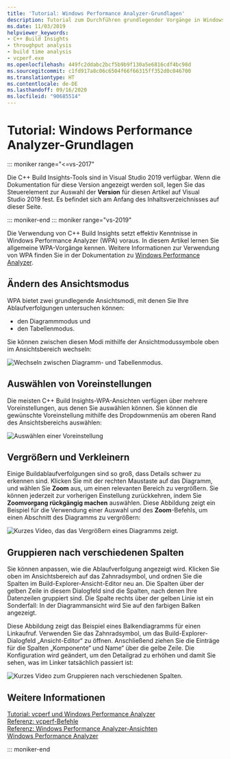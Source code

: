 ```yaml
---
title: 'Tutorial: Windows Performance Analyzer-Grundlagen'
description: Tutorial zum Durchführen grundlegender Vorgänge in Windows Performance Analyzer.
ms.date: 11/03/2019
helpviewer_keywords:
- C++ Build Insights
- throughput analysis
- build time analysis
- vcperf.exe
ms.openlocfilehash: 449fc2ddabc2bcf5b9b9f130a5e6816cdf4bc98d
ms.sourcegitcommit: c1fd917a8c06c6504f66f66315ff352d0c046700
ms.translationtype: HT
ms.contentlocale: de-DE
ms.lasthandoff: 09/16/2020
ms.locfileid: "90685514"
---
```

# <a name="tutorial-windows-performance-analyzer-basics"></a>Tutorial: Windows Performance Analyzer-Grundlagen

::: moniker range="<=vs-2017"

Die C++ Build Insights-Tools sind in Visual Studio 2019 verfügbar. Wenn die Dokumentation für diese Version angezeigt werden soll, legen Sie das Steuerelement zur Auswahl der **Version** für diesen Artikel auf Visual Studio 2019 fest. Es befindet sich am Anfang des Inhaltsverzeichnisses auf dieser Seite.

::: moniker-end
::: moniker range="vs-2019"

Die Verwendung von C++ Build Insights setzt effektiv Kenntnisse in Windows Performance Analyzer (WPA) voraus. In diesem Artikel lernen Sie allgemeine WPA-Vorgänge kennen. Weitere Informationen zur Verwendung von WPA finden Sie in der Dokumentation zu [Windows Performance Analyzer](/windows-hardware/test/wpt/windows-performance-analyzer).

## <a name="change-the-view-mode"></a>Ändern des Ansichtsmodus

WPA bietet zwei grundlegende Ansichtsmodi, mit denen Sie Ihre Ablaufverfolgungen untersuchen können:

- den Diagrammmodus und
- den Tabellenmodus.

Sie können zwischen diesen Modi mithilfe der Ansichtmodussymbole oben im Ansichtsbereich wechseln:

![Wechseln zwischen Diagramm- und Tabellenmodus.](media/wpa-switching-view-mode.gif)

## <a name="select-presets"></a>Auswählen von Voreinstellungen

Die meisten C++ Build Insights-WPA-Ansichten verfügen über mehrere Voreinstellungen, aus denen Sie auswählen können. Sie können die gewünschte Voreinstellung mithilfe des Dropdownmenüs am oberen Rand des Ansichtsbereichs auswählen:

![Auswählen einer Voreinstellung](media/wpa-presets.png)

## <a name="zoom-in-and-out"></a>Vergrößern und Verkleinern

Einige Buildablaufverfolgungen sind so groß, dass Details schwer zu erkennen sind. Klicken Sie mit der rechten Maustaste auf das Diagramm, und wählen Sie **Zoom** aus, um einen relevanten Bereich zu vergrößern. Sie können jederzeit zur vorherigen Einstellung zurückkehren, indem Sie **Zoomvorgang rückgängig machen** auswählen. Diese Abbildung zeigt ein Beispiel für die Verwendung einer Auswahl und des **Zoom**-Befehls, um einen Abschnitt des Diagramms zu vergrößern:

![Kurzes Video, das das Vergrößern eines Diagramms zeigt.](media/wpa-zooming.gif)

## <a name="group-by-different-columns"></a>Gruppieren nach verschiedenen Spalten

Sie können anpassen, wie die Ablaufverfolgung angezeigt wird. Klicken Sie oben im Ansichtsbereich auf das Zahnradsymbol, und ordnen Sie die Spalten im Build-Explorer-Ansicht-Editor neu an. Die Spalten über der gelben Zeile in diesem Dialogfeld sind die Spalten, nach denen Ihre Datenzeilen gruppiert sind. Die Spalte rechts über der gelben Linie ist ein Sonderfall: In der Diagrammansicht wird Sie auf den farbigen Balken angezeigt.

Diese Abbildung zeigt das Beispiel eines Balkendiagramms für einen Linkaufruf. Verwenden Sie das Zahnradsymbol, um das Build-Explorer-Dialogfeld „Ansicht-Editor“ zu öffnen. Anschließend ziehen Sie die Einträge für die Spalten „Komponente“ und Name“ über die gelbe Zeile. Die Konfiguration wird geändert, um den Detailgrad zu erhöhen und damit Sie sehen, was im Linker tatsächlich passiert ist:

![Kurzes Video zum Gruppieren nach verschiedenen Spalten.](media/wpa-grouping.gif)

## <a name="see-also"></a>Weitere Informationen

[Tutorial: vcperf und Windows Performance Analyzer](vcperf-and-wpa.md)\
[Referenz: vcperf-Befehle](/cpp/build-insights/reference/vcperf-commands)\
[Referenz: Windows Performance Analyzer-Ansichten](/cpp/build-insights/reference/wpa-views)\
[Windows Performance Analyzer](/windows-hardware/test/wpt/windows-performance-analyzer)

::: moniker-end
